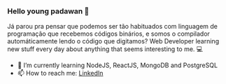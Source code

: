 ### Hello young padawan 👋

Já parou pra pensar que podemos ser tão habituados com linguagem de programação que recebemos códigos binários, e somos o compilador automáticamente lendo o código que digitamos? 
Web Developer learning new stuff every day about anything that seems interesting to me. :computer:

- 🌱 I’m currently learning NodeJS, ReactJS, MongoDB and PostgreSQL
- 📫 How to reach me: [LinkedIn](http://linkedin.com.br/in/kevynfg)
<!--
**kevynfg/kevynfg** is a ✨ _special_ ✨ repository because its `README.md` (this file) appears on your GitHub profile.

Here are some ideas to get you started:


- 👯 I’m looking to collaborate on ...
- 🤔 I’m looking for help with ...
- 💬 Ask me about ...
- 📫 How to reach me: ...
- 😄 Pronouns: ...
- ⚡ Fun fact: ...
-->
